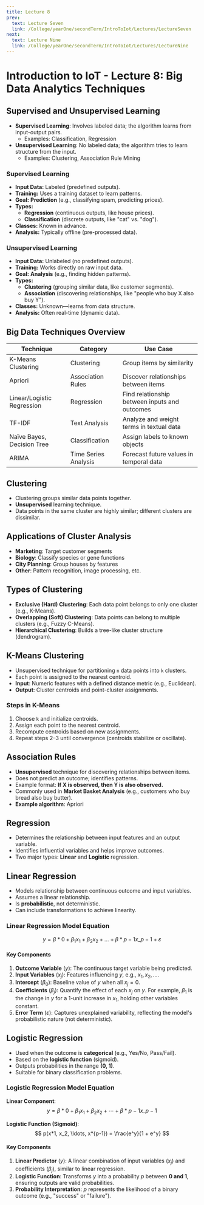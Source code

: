 ```yaml
---
title: Lecture 8
prev:
  text: Lecture Seven
  link: /College/yearOne/secondTerm/IntroToIot/Lectures/LectureSeven
next:
  text: Lecture Nine
  link: /College/yearOne/secondTerm/IntroToIot/Lectures/LectureNine
---
```


# Introduction to IoT - Lecture 8: Big Data Analytics Techniques

## Supervised and Unsupervised Learning

- **Supervised Learning**: Involves labeled data; the algorithm learns from input-output pairs.
  - Examples: Classification, Regression
- **Unsupervised Learning**: No labeled data; the algorithm tries to learn structure from the input.
  - Examples: Clustering, Association Rule Mining

### Supervised Learning

- **Input Data:** Labeled (predefined outputs).
- **Training:** Uses a training dataset to learn patterns.
- **Goal:** **Prediction** (e.g., classifying spam, predicting prices).
- **Types:**
  - **Regression** (continuous outputs, like house prices).
  - **Classification** (discrete outputs, like "cat" vs. "dog").
- **Classes:** Known in advance.
- **Analysis:** Typically offline (pre-processed data).

### Unsupervised Learning

- **Input Data:** Unlabeled (no predefined outputs).
- **Training:** Works directly on raw input data.
- **Goal:** **Analysis** (e.g., finding hidden patterns).
- **Types:**
  - **Clustering** (grouping similar data, like customer segments).
  - **Association** (discovering relationships, like "people who buy X also buy Y").
- **Classes:** Unknown—learns from data structure.
- **Analysis:** Often real-time (dynamic data).

## Big Data Techniques Overview

| Technique                  | Category             | Use Case                                      |
| -------------------------- | -------------------- | --------------------------------------------- |
| K-Means Clustering         | Clustering           | Group items by similarity                     |
| Apriori                    | Association Rules    | Discover relationships between items          |
| Linear/Logistic Regression | Regression           | Find relationship between inputs and outcomes |
| TF-IDF                     | Text Analysis        | Analyze and weight terms in textual data      |
| Naïve Bayes, Decision Tree | Classification       | Assign labels to known objects                |
| ARIMA                      | Time Series Analysis | Forecast future values in temporal data       |

## Clustering

- Clustering groups similar data points together.
- **Unsupervised** learning technique.
- Data points in the same cluster are highly similar; different clusters are dissimilar.

## Applications of Cluster Analysis

- **Marketing**: Target customer segments
- **Biology**: Classify species or gene functions
- **City Planning**: Group houses by features
- **Other**: Pattern recognition, image processing, etc.

## Types of Clustering

- **Exclusive (Hard) Clustering**: Each data point belongs to only one cluster (e.g., K-Means).
- **Overlapping (Soft) Clustering**: Data points can belong to multiple clusters (e.g., Fuzzy C-Means).
- **Hierarchical Clustering**: Builds a tree-like cluster structure (dendrogram).

## K-Means Clustering

- Unsupervised technique for partitioning `n` data points into `k` clusters.
- Each point is assigned to the nearest centroid.
- **Input**: Numeric features with a defined distance metric (e.g., Euclidean).
- **Output**: Cluster centroids and point-cluster assignments.

### Steps in K-Means

1. Choose `k` and initialize centroids.
2. Assign each point to the nearest centroid.
3. Recompute centroids based on new assignments.
4. Repeat steps 2–3 until convergence (centroids stabilize or oscillate).

## Association Rules

- **Unsupervised** technique for discovering relationships between items.
- Does not predict an outcome; identifies patterns.
- Example format: **If X is observed, then Y is also observed.**
- Commonly used in **Market Basket Analysis** (e.g., customers who buy bread also buy butter).
- **Example algorithm**: Apriori

## Regression

- Determines the relationship between input features and an output variable.
- Identifies influential variables and helps improve outcomes.
- Two major types: **Linear** and **Logistic** regression.

## Linear Regression

- Models relationship between continuous outcome and input variables.
- Assumes a linear relationship.
- Is **probabilistic**, not deterministic.
- Can include transformations to achieve linearity.

### Linear Regression Model Equation

$$ y = \beta*0 + \beta_1 x_1 + \beta_2 x_2 + \ldots + \beta*{p-1} x\_{p-1} + \varepsilon $$

#### Key Components

1. **Outcome Variable** ($y$): The continuous target variable being predicted.
2. **Input Variables** ($x_j$): Features influencing $y$, e.g., $x_1, x_2, \dots$.
3. **Intercept** ($\beta_0$): Baseline value of $y$ when all $x_j = 0$.
4. **Coefficients** ($\beta_j$): Quantify the effect of each $x_j$ on $y$. For example, $\beta_1$ is the change in $y$ for a 1-unit increase in $x_1$, holding other variables constant.
5. **Error Term** ($\varepsilon$): Captures unexplained variability, reflecting the model's probabilistic nature (not deterministic).

## Logistic Regression

- Used when the outcome is **categorical** (e.g., Yes/No, Pass/Fail).
- Based on the **logistic function** (sigmoid).
- Outputs probabilities in the range **(0, 1)**.
- Suitable for binary classification problems.

### Logistic Regression Model Equation

**Linear Component**:  
$$ y = \beta*0 + \beta_1 x_1 + \beta_2 x_2 + \cdots + \beta*{p-1} x\_{p-1} $$

**Logistic Function (Sigmoid)**:  
$$ p(x*1, x_2, \ldots, x*{p-1}) = \frac{e^y}{1 + e^y} $$

#### Key Components

1. **Linear Predictor** ($y$): A linear combination of input variables ($x_j$) and coefficients ($\beta_j$), similar to linear regression.
2. **Logistic Function**: Transforms $y$ into a probability $p$ between **0 and 1**, ensuring outputs are valid probabilities.
3. **Probability Interpretation**: $p$ represents the likelihood of a binary outcome (e.g., "success" or "failure").
